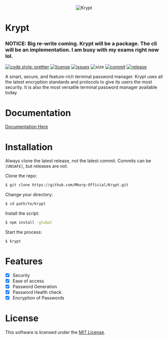 <p align="center">
  <img src="https://github.com/raklaptudirm/Krypt/blob/main/imgs/logo.png" align="center" alt="Krypt">
</p>

# Krypt

### NOTICE: Big re-write coming. Krypt will be a package. The cli will be an implementation. I am busy with my exams right now lol.

[![code style: prettier](https://img.shields.io/badge/code_style-prettier-ff69b4.svg?style=flat)](https://github.com/prettier/prettier)
[![license](https://img.shields.io/badge/license-MIT-blue.svg)](https://github.com/Mkorp-Official/Krypt/blob/main/LICENSE)
[![issues](https://img.shields.io/github/issues/Mkorp-Official/Krypt)](https://github.com/Mkorp-Official/Krypt/issues)
![size](https://img.shields.io/github/repo-size/Mkorp-Official/Krypt)
[![commit](https://img.shields.io/github/last-commit/Mkorp-Official/Krypt)](https://github.com/raklaptudirm/Krypt/commits/main)
[![release](https://img.shields.io/github/release-date/Mkorp-Official/Krypt)](https://github.com/raklaptudirm/Krypt/releases/latest)

A smart, secure, and feature-rich terminal password manager. Krypt uses all the latest encryption standards and protocols to give its users the most security. It is also the most versatile terminal password manager available today.

# Documentation
[Documentation Here](https://github.com/Mkorp-Official/Krypt/wiki)

# Installation

Always clone the latest release, not the latest commit. Commits can be `[UNSAFE]`, but releases are not.

Clone the repo:

```bash
$ git clone https://github.com/Mkorp-Official/Krypt.git
```

Change your directory:

```bash
$ cd path/to/krypt
```

Install the script:

```bash
$ npm install -global
```

Start the process:

```bash
$ krypt
```

# Features

- [x] Security
- [x] Ease of access
- [x] Password Generation
- [x] Password Health check
- [x] Encryption of Passwords

# License

This software is licensed under the [MIT License](https://choosealicense.com/licenses/mit/).
